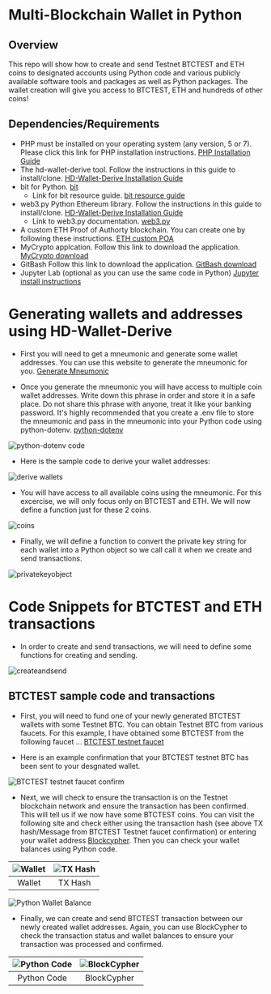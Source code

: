 # Multi-Blockchain Wallet in Python

## Overview

This repo will show how to create and send Testnet BTCTEST and ETH coins to designated accounts using Python code and various publicly available software tools and packages as well as Python packages. The wallet creation will give you access to BTCTEST, ETH and hundreds of other coins!

## Dependencies/Requirements

- PHP must be installed on your operating system (any version, 5 or 7). Please click this link for PHP installation instructions. [PHP Installation Guide](https://github.com/camdorazio/wallet/blob/main/HD_Wallet_Derive_Install_Guide.md)
- The hd-wallet-derive tool. Follow the instructions in this guide to install/clone. [HD-Wallet-Derive Installation Guide](https://github.com/camdorazio/wallet/blob/main/HD_Wallet_Derive_Install_Guide.md)
- bit for Python. [bit](https://pypi.org/project/bit/)
    - Link for bit resource guide. [bit resource guide](https://ofek.dev/bit/)
- web3.py Python Ethereum library. Follow the instructions in this guide to install/clone. [HD-Wallet-Derive Installation Guide](https://github.com/camdorazio/wallet/blob/main/Blockchain_TX_Install_Guide.md)
    - Link to web3.py documentation. [web3.py](https://web3py.readthedocs.io/en/stable/index.html)
- A custom ETH Proof of Authorty blockchain. You can create one by following these instructions. [ETH custom POA](https://github.com/camdorazio/Proof-of-Authority-Dev-Chain)
- MyCrypto applcation. Follow this link to download the application. [MyCrypto download](https://download.mycrypto.com/)
- GitBash Follow this link to download the application. [GitBash download](https://git-scm.com/downloads)
- Jupyter Lab (optional as you can use the same code in Python) [Jupyter install instructions](https://jupyter.org/install)

# Generating wallets and addresses using HD-Wallet-Derive

- First you will need to get a mneumonic and generate some wallet addresses. You can use this website to generate the mneumonic for you. [Generate Mneumonic](https://iancoleman.io/bip39/)

- Once you generate the mneumonic you will have access to multiple coin wallet addresses. Write down this phrase in order and store it in a safe place. Do not share this phrase with anyone, treat it like your banking password. It's highly recommended that you create a .env file to store the mneumonic and pass in the mneumonic into your Python code using python-dotenv. [python-dotenv](https://pypi.org/project/python-dotenv/)

![python-dotenv code](./Screenshots/ImportMneumonic.png "python-dotenv code")

- Here is the sample code to derive your wallet addresses:

![derive wallets](./Screenshots/derivewallets.png "derive wallets")

- You will have access to all available coins using the mneumonic. For this excercise, we will only focus only on BTCTEST and ETH. We will now define a function just for these 2 coins.

![coins](./Screenshots/coins.png "coins")

- Finally, we will define a function to convert the private key string for each wallet into a Python object so we call call it when we create and send transactions.

![privatekeyobject](./Screenshots/privatekeyobject.png "privatekeyobject")

# Code Snippets for BTCTEST and ETH transactions

- In order to create and send transactions, we will need to define some functions for creating and sending.

![createandsend](./Screenshots/createandsend.png "createandsend")

## BTCTEST sample code and transactions
- First, you will need to fund one of your newly generated BTCTEST wallets with some Testnet BTC. You can obtain Testnet BTC from various faucets. For this example, I have obtained some BTCTEST from the following faucet ...
[BTCTEST testnet faucet](https://testnet.help/en/btcfaucet/testnet)

- Here is an example confirmation that your BTCTEST testnet BTC has been sent to your desgnated wallet.

![BTCTEST testnet faucet confirm](./Screenshots/TestnetBTCTESTfaucet.png "BTCTEST testnet faucet confirm")

- Next, we will check to ensure the transaction is on the Testnet blockchain network and ensure the transaction has been confirmed. This will tell us if we now have some BTCTEST coins. You can visit the following site and check either using the transaction hash (see above TX hash/Message from BTCTEST Testnet faucet confirmation) or entering your wallet address [Blockcypher](https://live.blockcypher.com/). Then you can check your wallet balances using Python code.

|![Wallet](./Screenshots/Blockcypherwallet.png "Wallet") | ![TX Hash](./Screenshots/BlockcypherTXHash.png "TX Hash")|
|:---:|:---:|
| Wallet | TX Hash |

![Python Wallet Balance](./Screenshots/PythonWalletBalance.png "Python Wallet Balance")

- Finally, we can create and send BTCTEST transaction between our newly created wallet addresses. Again, you can use BlockCypher to check the transaction status and wallet balances to ensure your transaction was processed and confirmed.

|![Python Code](./Screenshots/createandsendBTCTEST.png "Python Code") | ![BlockCypher](./Screenshots/BlockcypherReceiveWallet.png "BlockCypher")|
|:---:|:---:|
| Python Code | BlockCypher |
